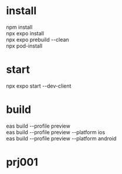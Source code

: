 # install

npm install\
npx expo install\
npx expo prebuild --clean\
npx pod-install

# start

npx expo start --dev-client

# build

eas build --profile preview\
eas build --profile preview --platform ios\
eas build --profile preview --platform android
# prj001
